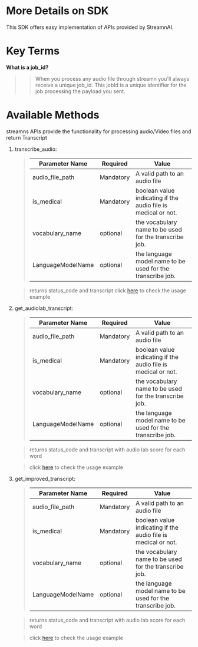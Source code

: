 # More Details on SDK

This SDK offers easy implementation of APIs provided by StreamnAI.

# Key Terms

**What is a job_id?**

>>When you process any audio file through streamn you'll always receive a unique job_id. This jobId is a unique identifier for the job processing the payload you sent.

# Available Methods

streamns APIs provide the functionality for processing audio/Video files and return Transcript


1. transcribe_audio:
    >Parameter Name | Required | Value
    >--- | --- | ---
    >audio_file_path | Mandatory | A valid path to an audio file
    >is_medical | Mandatory | boolean value indicating if the audio file is medical or not.
    >vocabulary_name | optional | the vocabulary name to be used for the transcribe job.
    >LanguageModelName | optional |  the language model name to be used for the transcribe job.
    
    >returns status_code and transcript
    >click [here](https://github.com/saireddy12/streamn_python_sdk/examples/transcribe_audio.py) to check the usage example


2. get_audiolab_transcript:
    >Parameter Name | Required | Value
    >--- | --- | ---
    >audio_file_path | Mandatory | A valid path to an audio file
    >is_medical | Mandatory | boolean value indicating if the audio file is medical or not.
    >vocabulary_name | optional | the vocabulary name to be used for the transcribe job.
    >LanguageModelName | optional |  the language model name to be used for the transcribe job.
    
    >returns status_code and transcript with audio lab score for each word

    >click [here](https://github.com/saireddy12/streamn_python_sdk/examples/get_audiolab_transcript.py) to check the usage example
    

3. get_improved_transcript:
    >Parameter Name | Required | Value
    >--- | --- | ---
    >audio_file_path | Mandatory | A valid path to an audio file
    >is_medical | Mandatory | boolean value indicating if the audio file is medical or not.
    >vocabulary_name | optional | the vocabulary name to be used for the transcribe job.
    >LanguageModelName | optional |  the language model name to be used for the transcribe job.
    
    >returns status_code and transcript with audio lab score for each word

    >click [here](https://github.com/saireddy12/streamn_python_sdk/examples/get_improved_transcipt.py) to check the usage example